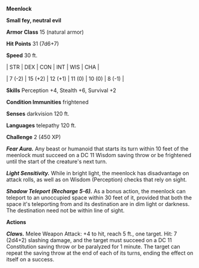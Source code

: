 **Meenlock**

**Small fey, neutral evil**

**Armor Class** 15 (natural armor)

**Hit Points** 31 (7d6+7)

**Speed** 30 ft.

|   STR   |   DEX   |   CON   |   INT   |   WIS   |   CHA   |
  
| 7 (-2) | 15 (+2) | 12 (+1) | 11 (0) | 10 (0) | 8 (-1) |

**Skills** Perception +4, Stealth +6, Survival +2

**Condition Immunities** frightened

**Senses** darkvision 120 ft.

**Languages** telepathy 120 ft.

**Challenge** 2 (450 XP)

***Fear Aura.*** Any beast or humanoid that starts its turn within 10 feet of the meenlock must succeed on a DC 11 Wisdom saving throw or be frightened until the start of the creature's next turn.

***Light Sensitivity.*** While in bright light, the meenlock has disadvantage on attack rolls, as well as on Wisdom (Perception) checks that rely on sight.

***Shadow Teleport (Recharge 5-6).*** As a bonus action, the meenlock can teleport to an unoccupied space within 30 feet of it, provided that both the space it's teleporting from and its destination are in dim light or darkness. The destination need not be within line of sight.

**Actions**

***Claws.*** Melee Weapon Attack: +4 to hit, reach 5 ft., one target. Hit: 7 (2d4+2) slashing damage, and the target must succeed on a DC 11 Constitution saving throw or be paralyzed for 1 minute. The target can repeat the saving throw at the end of each of its turns, ending the effect on itself on a success.

